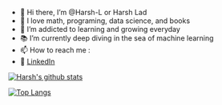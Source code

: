   <!--<div>
  <a href="https://www.linkedin.com/in/harsh-lad">
    <img src="https://img.shields.io/badge/LinkedIn-blue?style=for-the-badge&logo=linkedin&logoColor=white" alt="LinkedIn Badge"/>
  </a>
  <a href="https://www.kaggle.com/harshlad01">
    <img src="https://shields.io/badge/kaggle-blue?style=for-the-badge&logo=kaggle&logoColor=blue" alt="Kaggle Badge"/>
  </a>
  </div>-->
- 👋 Hi there, I’m @Harsh-L or Harsh Lad
- 👀 I love math, programing, data science, and books
- 🌱 I’m addicted to learning and growing everyday
- 📚 I’m currently deep diving in the sea of machine learning
- 📫 How to reach me :
- 🏢 [LinkedIn](https://www.linkedin.com/in/harsh-lad)
<a href= "https://www.linkedin.com/in/harsh-lad">
  </a> 

[![Harsh's github stats](https://github-readme-stats.vercel.app/api?username=Harsh-L&count_private=true&show_icons=true&theme=radical&hide_rank=false)](https://github.com/Harsh-L)

[![Top Langs](https://github-readme-stats.vercel.app/api/top-langs/?username=Harsh-L)](https://github.com/Harsh-L)
<!---
Harsh-L/Harsh-L is a ✨ special ✨ repository because its `README.md` (this file) appears on your GitHub profile.
You can click the Preview link to take a look at your changes.
--->
